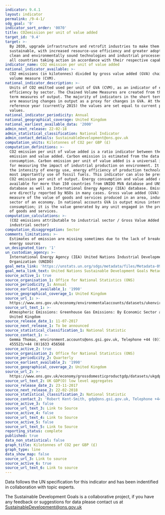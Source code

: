 ```yaml
---
indicator: 9.4.1
layout: indicator
permalink: /9-4-1/
sdg_goal: '9'
indicator_sort_order: '0070'
title: CO2emission per unit of value added
target_id: '9.4'
target: >-
  By 2030, upgrade infrastructure and retrofit industries to make them
  sustainable, with increased resource-use efficiency and greater adoption of
  clean and environmentally sound technologies and industrial processes, with
  all countries taking action in accordance with their respective capabilities
indicator_name: CO2 emission per unit of value added
national_indicator_available: >-
  CO2 emissions (in kilotonnes) divided by gross value added (GVA) chained
  volume measure (CVM).
national_indicator_description: >-
  Units of CO2 emitted used per unit of GVA (CVM), as an indicator of energy
  efficiency by sector. The Chained Volume Measures are created from the short
  term measures of output. The majority of indicators in the short term measures
  are measuring changes in output as a proxy for changes in GVA. At the
  reference year (currently 2015) the values are set equal to current price GVA
  values.
national_indicator_periodicity: Annual
national_geographical_coverage: United Kingdom
national_earliest_available_data: '2000'
admin_next_release: 22-02-18
admin_statistical_classification: National Indicator
admin_contact_details: SustainableDevelopment@ons.gov.uk
computation_units: Kilotonnes of CO2 per GBP (£)
computation_definitions: >-
  CO2 emission per unit of value added is a ratio indicator between the carbon
  emission and value added. Carbon emission is estimated from the data on energy
  consumption. Carbon emission per unit of value added is a universal indicator
  for measuring the impact of industrial production on environment. It captures
  the intensity of energy use, energy efficiency of production technology and
  most importantly use of fossil fuels. This indicator can also be presented as
  CO2 emission per unit of output. Energy consumption and value added data are
  available for more than 150 countries from UNIDO MVA database and UNSD energy
  database as well as International Energy Agency (IEA) database. Emission data
  are directly reported by NSOs in many cases. Gross value added (GVA) is the
  measure of the value of goods and services produced in an area, industry or
  sector of an economy. In national accounts GVA is output minus intermediate
  consumption; it is the value generated by any unit engaged in the production
  of goods and services.
computation_calculations: >-
  (CO2 emissions attributable to industrial sector / Gross Value Added [GVA] by
  industrial sector)
computation_disaggregation: Sector
comments_limitations: >-
  Estimates of emission are missing sometimes due to the lack of breakdown by
  energy sources
un_designated_tier: '1'
un_custodian_agency: >-
  International Energy Agency (IEA) United Nations Industrial Development
  Organization (UNIDO)
goal_meta_link: 'https://unstats.un.org/sdgs/metadata/files/Metadata-09-04-01.pdf '
goal_meta_link_text: United Nations Sustainable Development Goals Metadata (PDF 516 KB)
source_active_1: true
source_organisation_1: Office for National Statistics (ONS)
source_periodicity_1: Annual
source_earliest_available_1: '1990'
source_geographical_coverage_1: United Kingdom
source_url_1: >-
  https://www.ons.gov.uk/economy/environmentalaccounts/datasets/ukenvironmentalaccountsatmosphericemissionsgreenhousegasemissionsbyeconomicsectorandgasunitedkingdom
source_url_text_1: >-
  Atmospheric Emissions: Greenhouse Gas Emissions: By Economic Sector and Gas,
  United Kingdom
source_release_date_1: 11-07-2017
source_next_release_1: To be announced
source_statistical_classification_1: National Statistic
source_contact_1: >-
  Gemma Thomas, environment.accounts@ons.gsi.gov.uk, Telephone +44 (0)1633
  455523/+44 (0)1633 456568
source_active_2: true
source_organisation_2: Office for National Statistics (ONS)
source_periodicity_2: Quarterly
source_earliest_available_2: '1990'
source_geographical_coverage_2: United Kingdom
source_url_2: >-
  https://www.ons.gov.uk/economy/grossdomesticproductgdp/datasets/ukgdpolowlevelaggregates
source_url_text_2: UK GDP(O) low level aggregates
source_release_date_2: 23-11-2017
source_next_release_2: 22-02-2018
source_statistical_classification_2: National Statistic
source_contact_2: 'Robert Kent-Smith, gdp@ons.gsi.gov.uk, Telephone +44(0)1633 651618'
source_active_3: false
source_url_text_3: Link to Source
source_active_4: false
source_url_text_4: Link to Source
source_active_5: false
source_url_text_5: Link to Source
reporting_status: complete
published: true
data_non_statistical: false
graph_title: Kilotonnes of CO2 per GBP (£)
graph_type: line
data_show_map: false
source_url_3: Link to source
source_active_6: true
source_url_text_6: Link to source
---
```

Data follows the UN specification for this indicator and has been indentified in collaboration with topic experts.
  
The Sustainable Development Goals is a collaborative project, if you have any feedback or suggestions for data please contact us at <SustainableDevelopment@ons.gov.uk>
